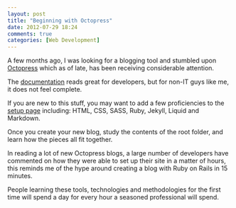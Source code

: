 ```yaml
---
layout: post
title: "Beginning with Octopress"
date: 2012-07-29 18:24
comments: true
categories: [Web Development]
---
```


A few months ago, I was looking for a blogging tool and stumbled upon [Octopress](http://octopress.org/) which as of late, has been receiving considerable attention.<!-- more -->

The [documentation](http://octopress.org/docs/) reads great for developers, but for non-IT guys like me, it does not feel complete.

If you are new to this stuff, you may want to add a few proficiencies to the [setup page](http://octopress.org/docs/setup/) including: HTML, CSS, SASS, Ruby, Jekyll, Liquid and Markdown.

Once you create your new blog, study the contents of the root folder, and learn how the pieces all fit together. 

In reading a lot of new Octopress blogs, a large number of developers have commented on how they were able to set up their site in a matter of hours, this reminds me of the hype around creating a blog with Ruby on Rails in 15 minutes.

People learning these tools, technologies and methodologies for the first time will spend a day for every hour a seasoned professional will spend.